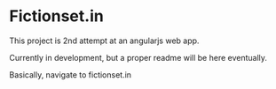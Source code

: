 
# Fictionset.in 

This project is 2nd attempt at an angularjs web app.

Currently in development, but a proper readme will be here eventually.

Basically, navigate to fictionset.in
